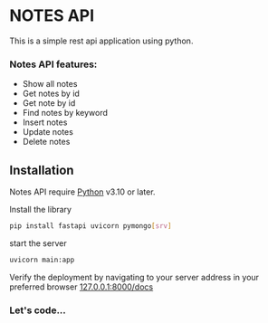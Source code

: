 # NOTES API
This is a simple rest api application using python.
### Notes API features:
- Show all notes
- Get notes by id
- Get note by id
- Find notes by keyword
- Insert notes
- Update notes
- Delete notes

## Installation
Notes API require [Python](https://www.python.org/) v3.10 or later.

Install the library
```sh
pip install fastapi uvicorn pymongo[srv]
```
start the server
```sh
uvicorn main:app
```
Verify the deployment by navigating to your server address in your preferred browser [127.0.0.1:8000/docs](http://127.0.0.1:8000/docs)

### Let's code...
